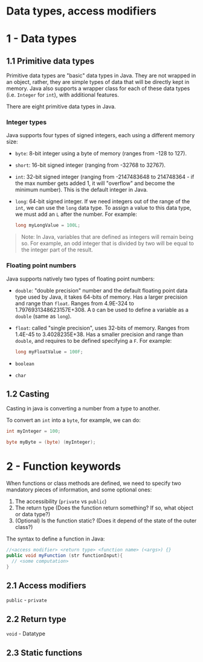 # Data types, access modifiers


# 1 - Data types

## 1.1 Primitive data types

Primitive data types are "basic" data types in Java. They are not wrapped in an object,
rather, they are simple types of data that will be directly kept in memory. Java also
supports a wrapper class for each of these data types (i.e. `Integer` for `int`), with
additional features.

There are eight primitive data types in Java.

### Integer types

Java supports four types of signed integers, each using a different memory size:
- `byte`: 8-bit integer using a byte of memory (ranges from -128 to 127).
- `short`: 16-bit signed integer (ranging from -32768 to 32767).
- `int`: 32-bit signed integer (ranging from -2147483648 to 214748364 - if the max
  number gets added 1, it will "overflow" and become the minimum number). This is the
  default integer in Java.
- `long`: 64-bit signed integer. If we need integers out of the range of the `int`, we
  can use the `long` data type. To assign a value to this data type, we must add an `L`
  after the number. For example:

  ```java
  long myLongValue = 100L;
  ```

> Note: In Java, variables that are defined as integers will remain being so. For
> example, an odd integer that is divided by two will be equal to the integer part
> of the result.

### Floating point numbers

Java supports natively two types of floating point numbers:
- `double`: "double precision" number and the default floating point data type used
  by Java, it takes 64-bits of memory. Has a larger precision and range than `float`.
  Ranges from 4.9E-324 to 1.7976931348623157E+308. A `D` can be used to define a
  variable as a `double` (same as `long`).
- `float`: called "single precision", uses 32-bits of memory. Ranges from 1.4E-45
  to 3.4028235E+38. Has a smaller precision and range than `double`, and requires to be
  defined specifying a `F`. For example:

  ```java
  long myFloatValue = 100F;
  ```


- `boolean`
- `char`

## 1.2 Casting

Casting in java is converting a number from a type to another.

To convert an `int` into a `byte`, for example, we can do:

```java
int myInteger = 100;

byte myByte = (byte) (myInteger);
```

# 2 - Function keywords

When functions or class methods are defined, we need to specify two mandatory pieces of
information, and some optional ones:
1. The accessibility (`private` vs `public`)
2. The return type (Does the function return something? If so, what object or data type?)
3. (Optional) Is the function static? (Does it depend of the state of the outer class?)

The syntax to define a function in Java:
```java
//<access modifier> <return type> <function name> (<args>) {}
public void myFunction (str functionInput){
  // <some computation>
}

```

## 2.1 Access modifiers

`public` - `private`

## 2.2 Return type

`void` - Datatype


## 2.3 Static functions
